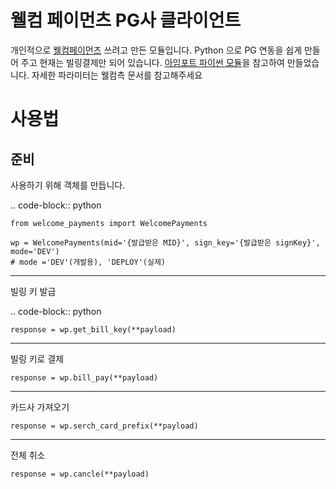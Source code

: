 # 웰컴 페이먼츠 PG사 클라이언트 

개인적으로 [웰컴페이먼츠](https://www.welcomepayments.co.kr/) 쓰려고 만든 모듈입니다.
Python 으로 PG 연동을 쉽게 만들어 주고 현재는 빌링결제만 되어 있습니다.
[아임포트 파이썬 모듈](https://github.com/iamport/iamport-rest-client-python/)을 참고하여 만들었습니다.
자세한 파라미터는 웰컴측 문서를 참고해주세요

사용법
=======

준비
------

사용하기 위해 객체를 만듭니다.

.. code-block:: python

    from welcome_payments import WelcomePayments

    wp = WelcomePayments(mid='{발급받은 MID}', sign_key='{발급받은 signKey}', mode='DEV')
    # mode ='DEV'(개발용), 'DEPLOY'(실제)


------

빌링 키 발급

.. code-block:: python

    response = wp.get_bill_key(**payload)

------

빌링 키로 결제

    response = wp.bill_pay(**payload)

------

카드사 가져오기

    response = wp.serch_card_prefix(**payload)

------

전체 취소

    response = wp.cancle(**payload)